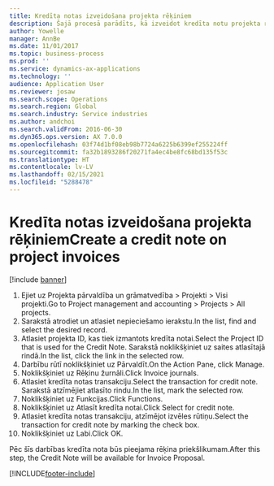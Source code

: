 ```yaml
---
title: Kredīta notas izveidošana projekta rēķiniem
description: Šajā procesā parādīts, kā izveidot kredīta notu projekta rēķiniem, kas ir publicēti.
author: Yowelle
manager: AnnBe
ms.date: 11/01/2017
ms.topic: business-process
ms.prod: ''
ms.service: dynamics-ax-applications
ms.technology: ''
audience: Application User
ms.reviewer: josaw
ms.search.scope: Operations
ms.search.region: Global
ms.search.industry: Service industries
ms.author: andchoi
ms.search.validFrom: 2016-06-30
ms.dyn365.ops.version: AX 7.0.0
ms.openlocfilehash: 03f74d1bf08eb98b7724a6225b6399ef255224ff
ms.sourcegitcommit: fa32b1893286f20271fa4ec4be8fc68bd135f53c
ms.translationtype: HT
ms.contentlocale: lv-LV
ms.lasthandoff: 02/15/2021
ms.locfileid: "5288478"
---
```

# <a name="create-a-credit-note-on-project-invoices"></a><span data-ttu-id="2064a-103">Kredīta notas izveidošana projekta rēķiniem</span><span class="sxs-lookup"><span data-stu-id="2064a-103">Create a credit note on project invoices</span></span>

[!include [banner](../../includes/banner.md)]

1. <span data-ttu-id="2064a-104">Ejiet uz Projekta pārvaldība un grāmatvedība > Projekti > Visi projekti.</span><span class="sxs-lookup"><span data-stu-id="2064a-104">Go to Project management and accounting > Projects > All projects.</span></span> 
2. <span data-ttu-id="2064a-105">Sarakstā atrodiet un atlasiet nepieciešamo ierakstu.</span><span class="sxs-lookup"><span data-stu-id="2064a-105">In the list, find and select the desired record.</span></span> 
3. <span data-ttu-id="2064a-106">Atlasiet projekta ID, kas tiek izmantots kredīta notai.</span><span class="sxs-lookup"><span data-stu-id="2064a-106">Select the Project ID that is used for the Credit Note.</span></span> <span data-ttu-id="2064a-107">Sarakstā noklikšķiniet uz saites atlasītajā rindā.</span><span class="sxs-lookup"><span data-stu-id="2064a-107">In the list, click the link in the selected row.</span></span> 
4. <span data-ttu-id="2064a-108">Darbību rūtī noklikšķiniet uz Pārvaldīt.</span><span class="sxs-lookup"><span data-stu-id="2064a-108">On the Action Pane, click Manage.</span></span> 
5. <span data-ttu-id="2064a-109">Noklikšķiniet uz Rēķinu žurnāli.</span><span class="sxs-lookup"><span data-stu-id="2064a-109">Click Invoice journals.</span></span> 
6. <span data-ttu-id="2064a-110">Atlasiet kredīta notas transakciju.</span><span class="sxs-lookup"><span data-stu-id="2064a-110">Select the transaction for credit note.</span></span> <span data-ttu-id="2064a-111">Sarakstā atzīmējiet atlasīto rindu.</span><span class="sxs-lookup"><span data-stu-id="2064a-111">In the list, mark the selected row.</span></span> 
7. <span data-ttu-id="2064a-112">Noklikšķiniet uz Funkcijas.</span><span class="sxs-lookup"><span data-stu-id="2064a-112">Click Functions.</span></span> 
8. <span data-ttu-id="2064a-113">Noklikšķiniet uz Atlasīt kredīta notai.</span><span class="sxs-lookup"><span data-stu-id="2064a-113">Click Select for credit note.</span></span> 
9. <span data-ttu-id="2064a-114">Atlasiet kredīta notas transakciju, atzīmējot izvēles rūtiņu.</span><span class="sxs-lookup"><span data-stu-id="2064a-114">Select the transaction for credit note by marking the check box.</span></span>
10. <span data-ttu-id="2064a-115">Noklikšķiniet uz Labi.</span><span class="sxs-lookup"><span data-stu-id="2064a-115">Click OK.</span></span> 

<span data-ttu-id="2064a-116">Pēc šīs darbības kredīta nota būs pieejama rēķina priekšlikumam.</span><span class="sxs-lookup"><span data-stu-id="2064a-116">After this step, the Credit Note will be available for Invoice Proposal.</span></span>


[!INCLUDE[footer-include](../../includes/footer-banner.md)]